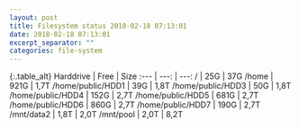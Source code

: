 ```yaml
---
layout: post
title: Filesystem status 2018-02-18 07:13:01
date: 2018-02-18 07:13:01
excerpt_separator: ""
categories: file-system
---
```

{:.table_alt}
Harddrive | Free | Size
:--- | ---: | ---:
/ | 25G | 37G
/home | 921G | 1,7T
/home/public/HDD1 | 39G | 1,8T
/home/public/HDD3 | 50G | 1,8T
/home/public/HDD4 | 152G | 2,7T
/home/public/HDD5 | 681G | 2,7T
/home/public/HDD6 | 860G | 2,7T
/home/public/HDD7 | 190G | 2,7T
/mnt/data2 | 1,8T | 2,0T
/mnt/pool | 2,0T | 8,2T
